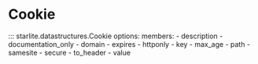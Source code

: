 # Cookie

::: starlite.datastructures.Cookie
    options:
        members:
            - description
            - documentation_only
            - domain
            - expires
            - httponly
            - key
            - max_age
            - path
            - samesite
            - secure
            - to_header
            - value
